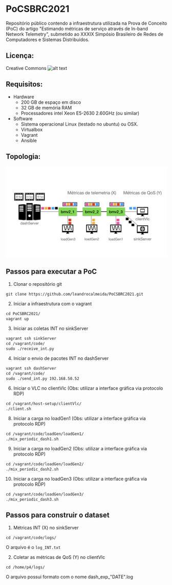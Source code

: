 # PoCSBRC2021

Repositório público contendo a infraestrutura utilizada na Prova de Conceito (PoC) do artigo "Estimando métricas de serviço através de In-band Network Telemetry", submetido ao XXXIX Simpósio Brasileiro de Redes de Computadores e Sistemas Distribuídos.

## Licença: 
Creative Commons ![alt text](https://upload.wikimedia.org/wikipedia/commons/thumb/9/99/Cc-by-nc_icon.svg/88px-Cc-by-nc_icon.svg.png)

## Requisitos: 
- Hardware
    - 200 GB de espaço em disco
    - 32 GB de memória RAM
    - Processadores intel Xeon E5-2630 2.60GHz (ou similar)
- Software
    - Sistema operacional Linux (testado no ubuntu) ou OSX.
    - Virtualbox
    - Vagrant
    - Ansible

## Topologia:
![alt text](https://raw.githubusercontent.com/leandrocalmeida/PoCSBRC2021/main/pictures/Cenario.jpeg)

## Passos para executar a PoC
1. Clonar o repositório git

``` 
git clone https://github.com/leandrocalmeida/PoCSBRC2021.git
```

2. Iniciar a infraestrutura com o vagrant
```
cd PoCSBRC2021/ 
vagrant up
```
3. Iniciar as coletas INT no sinkServer
```
vagrant ssh sinkServer
cd /vagrant/code/
sudo ./receive_int.py
```
4. Iniciar o envio de pacotes INT no dashServer
```
vagrant ssh dashServer
cd /vagrant/code/
sudo ./send_int.py 192.168.50.52
```
6. Iniciar o VLC no clientVlc (Obs: utilizar a interface gráfica via protocolo RDP)
```
cd /vagrant/host-setup/clientVlc/
./client.sh
```
8. Iniciar a carga no loadGen1 (Obs: utilizar a interface gráfica via protocolo RDP)
```
cd /vagrant/code/loadGen/loadGen1/
./mix_periodic_dash1.sh
```
9. Iniciar a carga no loadGen2 (Obs: utilizar a interface gráfica via protocolo RDP)
```
cd /vagrant/code/loadGen/loadGen2/
./mix_periodic_dash2.sh
```
10. Iniciar a carga no loadGen3 (Obs: utilizar a interface gráfica via protocolo RDP)
```
cd /vagrant/code/loadGen/loadGen3/
./mix_periodic_dash3.sh
```
## Passos para construir o dataset
1. Métricas INT (X) no sinkServer
```
cd /vagrant/code/logs/
```
O arquivo é o ```log_INT.txt```

2. Coletar as métricas de QoS (Y) no clientVlc
```
cd /home/p4/logs/
```
O arquivo possui formato com o nome dash_exp_"DATE".log
